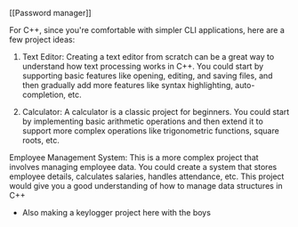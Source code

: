 
[[Password manager]]

For C++, since you're comfortable with simpler CLI applications, here are a few project ideas:

1. Text Editor: Creating a text editor from scratch can be a great way to understand how text processing works in C++. You could start by supporting basic features like opening, editing, and saving files, and then gradually add more features like syntax highlighting, auto-completion, etc.
    

2. Calculator: A calculator is a classic project for beginners. You could start by implementing basic arithmetic operations and then extend it to support more complex operations like trigonometric functions, square roots, etc.
    

Employee Management System: This is a more complex project that involves managing employee data. You could create a system that stores employee details, calculates salaries, handles attendance, etc. This project would give you a good understanding of how to manage data structures in C++[](https://www.geeksforgeeks.org/top-7-cpp-project-ideas-for-beginners/)



- Also making a keylogger project here with the boys 